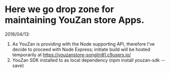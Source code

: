 # Here we go drop zone for maintaining YouZan store Apps.

2016/04/13: 
  1. As YouZan is providing with the Node supporting API, therefore I've decide to proceed with Node Express; initiate build will be hosted temporarily at https://youzanstore-songlin81.c9users.io/
  2. YouZan SDK installed to as local dependency (npm install youzan-sdk --save)
